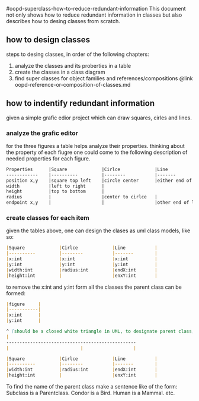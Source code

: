 #oopd-superclass-how-to-reduce-redundant-information
This document not only shows how to reduce redundant information in classes but also describes how to desing classes from scratch.

## how to design classes
steps to desing classes, in order of the following chapters:
1. analyze the classes and its proberties in a table
2. create the classes in a class diagram
3. find super classes for object families and references/compositions @link oopd-reference-or-composition-of-classes.md

## how to indentify redundant information
given a simple grafic edior project which can draw squares, cirles and lines.

### analyze the grafic editor
for the three figures a table helps analyze their properties. thinking about the property of each fiugre one could come to the following description of needed properties for each figure.
``` md
Properties  	|Square				|Cirlce				|Line					|
------------	|----------			|--------			|-------				|
position x,y    |square top left	|circle center		|either end of line		|
width			|left to right		|
height			|top to bottom		|
radius			|					|center to cirlce	|
endpoint x,y	|					|					|other end of line		|
```

### create classes for each item
given the tables above, one can design the clases as uml class models, like so:
``` md
|Square				|Cirlce				|Line			|
|----------			|--------			|-------		|
|x:int				|x:int				|x:int			|
|y:int				|y:int				|y:int			|	
|width:int			|radius:int			|endX:int		|
|height:int			|					|enxY:int		|
```
to remove the x:int and y:int form all the classes the parent class can be formed:
``` md
|figure		|
|-----------|
|x:int		|
|y:int		|

^ [should be a closed white triangle in UML, to designate parent class]
|
-------------------------------------------------
|							|					|

|Square				|Cirlce				|Line			|
|----------			|--------			|-------		|
|width:int			|radius:int			|endX:int		|
|height:int			|					|enxY:int		|
```
To find the name of the parent class make a sentence like of the form:
Subclass is a Parentclass. Condor is a Bird. Human is a Mammal. etc.
